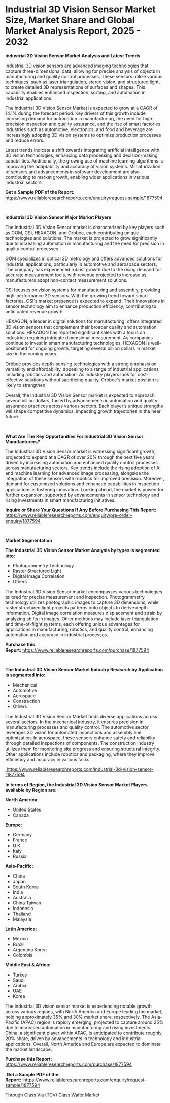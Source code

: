 <p><h1>Industrial 3D Vision Sensor Market Size, Market Share and Global Market Analysis Report, 2025 - 2032</h1></p><p><strong>Industrial 3D Vision Sensor Market Analysis and Latest Trends</strong></p>
<p><p>Industrial 3D vision sensors are advanced imaging technologies that capture three-dimensional data, allowing for precise analysis of objects in manufacturing and quality control processes. These sensors utilize various techniques, such as laser triangulation, stereo vision, and structured light, to create detailed 3D representations of surfaces and shapes. This capability enables enhanced inspection, sorting, and automation in industrial applications.</p><p>The Industrial 3D Vision Sensor Market is expected to grow at a CAGR of 14.1% during the forecast period. Key drivers of this growth include increasing demand for automation in manufacturing, the need for high-precision inspection and quality assurance, and the rise of smart factories. Industries such as automotive, electronics, and food and beverage are increasingly adopting 3D vision systems to optimize production processes and reduce errors.</p><p>Latest trends indicate a shift towards integrating artificial intelligence with 3D vision technologies, enhancing data processing and decision-making capabilities. Additionally, the growing use of machine learning algorithms is improving the adaptability and accuracy of vision systems. Miniaturization of sensors and advancements in software development are also contributing to market growth, enabling wider applications in various industrial sectors.</p></p>
<p><strong>Get a Sample PDF of the Report:&nbsp;</strong> <a href="https://www.reliableresearchreports.com/enquiry/request-sample/1877594?utm_campaign=2331&utm_medium=2&utm_source=Github&utm_content=ia&utm_term=13022025&utm_id=industrial-3d-vision-sensor">https://www.reliableresearchreports.com/enquiry/request-sample/1877594</a></p>
<p>&nbsp;</p>
<p><strong>Industrial 3D Vision Sensor Major Market Players</strong></p>
<p><p>The Industrial 3D Vision Sensor market is characterized by key players such as GOM, CSI, HEXAGON, and Orbbec, each contributing unique technologies and solutions. The market is projected to grow significantly due to increasing automation in manufacturing and the need for precision in quality control processes.</p><p>GOM specializes in optical 3D metrology and offers advanced solutions for industrial applications, particularly in automotive and aerospace sectors. The company has experienced robust growth due to the rising demand for accurate measurement tools, with revenue projected to increase as manufacturers adopt non-contact measurement solutions.</p><p>CSI focuses on vision systems for manufacturing and assembly, providing high-performance 3D sensors. With the growing trend toward smart factories, CSI's market presence is expected to expand. Their innovations in sensor technology aim to enhance production efficiency, contributing to anticipated revenue growth.</p><p>HEXAGON, a leader in digital solutions for manufacturing, offers integrated 3D vision sensors that complement their broader quality and automation solutions. HEXAGON has reported significant sales with a focus on industries requiring intricate dimensional measurement. As companies continue to invest in smart manufacturing technologies, HEXAGON is well-positioned for ongoing growth, targeting several billion dollars in market size in the coming years.</p><p>Orbbec provides depth-sensing technologies with a strong emphasis on versatility and affordability, appealing to a range of industrial applications including robotics and automation. As industry players look for cost-effective solutions without sacrificing quality, Orbbec's market position is likely to strengthen.</p><p>Overall, the Industrial 3D Vision Sensor market is expected to approach several billion dollars, fueled by advancements in automation and quality assurance practices across various sectors. Each player’s unique strengths will shape competitive dynamics, impacting growth trajectories in the near future.</p></p>
<p>&nbsp;</p>
<p><strong>What Are The Key Opportunities For Industrial 3D Vision Sensor Manufacturers?</strong></p>
<p><p>The Industrial 3D Vision Sensor market is witnessing significant growth, projected to expand at a CAGR of over 20% through the next five years, driven by increasing automation and enhanced quality control processes across manufacturing sectors. Key trends include the rising adoption of AI and machine learning for advanced image processing, alongside the integration of these sensors with robotics for improved precision. Moreover, demand for customized solutions and enhanced capabilities in inspection applications is fostering innovation. Looking ahead, the market is poised for further expansion, supported by advancements in sensor technology and rising investments in smart manufacturing initiatives.</p></p>
<p><strong>Inquire or Share Your Questions If Any Before Purchasing This Report:</strong> <a href="https://www.reliableresearchreports.com/enquiry/pre-order-enquiry/1877594?utm_campaign=2331&utm_medium=2&utm_source=Github&utm_content=ia&utm_term=13022025&utm_id=industrial-3d-vision-sensor">https://www.reliableresearchreports.com/enquiry/pre-order-enquiry/1877594</a></p>
<p>&nbsp;</p>
<p><strong>Market Segmentation</strong></p>
<p><strong>The Industrial 3D Vision Sensor Market Analysis by types is segmented into:</strong></p>
<p><ul><li>Photogrammetry Technology</li><li>Raster Structured Light</li><li>Digital Image Correlation</li><li>Others</li></ul></p>
<p><p>The Industrial 3D Vision Sensor market encompasses various technologies tailored for precise measurement and inspection. Photogrammetry technology utilizes photographic images to capture 3D dimensions, while raster structured light projects patterns onto objects to derive depth information. Digital image correlation measures displacement and strain by analyzing shifts in images. Other methods may include laser triangulation and time-of-flight systems, each offering unique advantages for applications in manufacturing, robotics, and quality control, enhancing automation and accuracy in industrial processes.</p></p>
<p><strong>Purchase this Report:&nbsp;</strong><a href="https://www.reliableresearchreports.com/purchase/1877594?utm_campaign=2331&utm_medium=2&utm_source=Github&utm_content=ia&utm_term=13022025&utm_id=industrial-3d-vision-sensor">https://www.reliableresearchreports.com/purchase/1877594</a></p>
<p>&nbsp;</p>
<p><strong>The Industrial 3D Vision Sensor Market Industry Research by Application is segmented into:</strong></p>
<p><ul><li>Mechanical</li><li>Automotive</li><li>Aerospace</li><li>Construction</li><li>Others</li></ul></p>
<p><p>The Industrial 3D Vision Sensor Market finds diverse applications across several sectors. In the mechanical industry, it ensures precision in manufacturing processes and quality control. The automotive sector leverages 3D vision for automated inspections and assembly line optimization. In aerospace, these sensors enhance safety and reliability through detailed inspections of components. The construction industry utilizes them for monitoring site progress and ensuring structural integrity. Other applications include robotics and packaging, where they improve efficiency and accuracy in various tasks.</p></p>
<p><a href="https://www.reliableresearchreports.com/industrial-3d-vision-sensor-r1877594?utm_campaign=2331&utm_medium=2&utm_source=Github&utm_content=ia&utm_term=13022025&utm_id=industrial-3d-vision-sensor">&nbsp;https://www.reliableresearchreports.com/industrial-3d-vision-sensor-r1877594</a></p>
<p><strong>In terms of Region, the Industrial 3D Vision Sensor Market Players available by Region are:</strong></p>
<p>
    <p> <strong> North America: </strong>
        <ul>
            <li>United States</li>
            <li>Canada</li>
        </ul>
        </p> 
    <p> <strong> Europe: </strong>
        <ul>
            <li>Germany</li>
            <li>France</li>
            <li>U.K.</li>
            <li>Italy</li>
            <li>Russia</li>
        </ul>
        </p> 
    <p> <strong> Asia-Pacific: </strong>
        <ul>
            <li>China</li>
            <li>Japan</li>
            <li>South Korea</li>
            <li>India</li>
            <li>Australia</li>
            <li>China Taiwan</li>
            <li>Indonesia</li>
            <li>Thailand</li>
            <li>Malaysia</li>
        </ul>
        </p> 
    <p> <strong> Latin America: </strong>
        <ul>
            <li>Mexico</li>
            <li>Brazil</li>
            <li>Argentina Korea</li>
            <li>Colombia</li>
        </ul>
        </p> 
    <p> <strong> Middle East & Africa: </strong>
        <ul>
            <li>Turkey</li>
            <li>Saudi</li>
            <li>Arabia</li>
            <li>UAE</li>
            <li>Korea</li>
        </ul>
    </p>
    </p>
<p><p>The industrial 3D vision sensor market is experiencing notable growth across various regions, with North America and Europe leading the market, holding approximately 35% and 30% market share, respectively. The Asia-Pacific (APAC) region is rapidly emerging, projected to capture around 25% due to increased automation in manufacturing and rising investments. China, a significant player within APAC, is anticipated to contribute roughly 20% share, driven by advancements in technology and industrial applications. Overall, North America and Europe are expected to dominate the market landscape.</p></p>
<p><strong>Purchase this Report: </strong><a href="https://www.reliableresearchreports.com/purchase/1877594?utm_campaign=2331&utm_medium=2&utm_source=Github&utm_content=ia&utm_term=13022025&utm_id=industrial-3d-vision-sensor">https://www.reliableresearchreports.com/purchase/1877594</a></p>
<p>&nbsp;<strong>Get a Sample PDF of the Report:&nbsp;&nbsp;</strong><a href="https://www.reliableresearchreports.com/enquiry/request-sample/1877594?utm_campaign=2331&utm_medium=2&utm_source=Github&utm_content=ia&utm_term=13022025&utm_id=industrial-3d-vision-sensor">https://www.reliableresearchreports.com/enquiry/request-sample/1877594</a></p>
<p><strong></strong></p>
<p><p><a href="https://github.com/domoniqueluoma76/Market-Research-Report-List-1/blob/main/through-glass-via-tgv-glass-wafer-market.md?utm_campaign=2331&utm_medium=2&utm_source=Github&utm_content=ia&utm_term=13022025&utm_id=industrial-3d-vision-sensor">Through Glass Via (TGV) Glass Wafer Market</a></p></p>